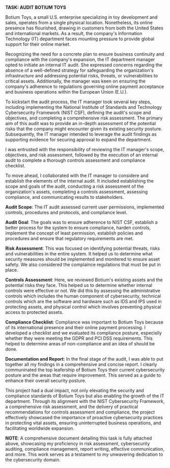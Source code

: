 **TASK: AUDIT BOTIUM TOYS**


Botium Toys, a small U.S. enterprise specializing in toy development and sales, operates from a single physical location. Nonetheless, its online presence has flourished, drawing in customers from both the United States and international markets. As a result, the company's Information Technology (IT) department faces mounting pressure to provide global support for their online market.

Recognizing the need for a concrete plan to ensure business continuity and compliance with the company's expansion, the IT department manager opted to initiate an internal IT audit. She expressed concerns regarding the absence of a well-defined strategy for safeguarding the organization's infrastructure and addressing potential risks, threats, or vulnerabilities to critical assets. Additionally, the manager was keen on ensuring the company's adherence to regulations governing online payment acceptance and business operations within the European Union (E.U.).

To kickstart the audit process, the IT manager took several key steps, including implementing the National Institute of Standards and Technology Cybersecurity Framework (NIST CSF), defining the audit's scope and objectives, and completing a comprehensive risk assessment. The primary aim of this audit was to provide an in-depth assessment of the potential risks that the company might encounter given its existing security posture. Subsequently, the IT manager intended to leverage the audit findings as supporting evidence for securing approval to expand the department.

I was entrusted with the responsibility of reviewing the IT manager's scope, objectives, and risk assessment, followed by the execution of an internal audit to complete a thorough controls assessment and compliance checklist.

To move ahead, I collaborated with the IT manager to considere and establish the elements of the internal audit. It included establishing the scope and goals of the audit, conducting a risk assessment of the organization's assets, completing a controls assessment, assessing compliance, and communicating results to stakeholders.

**Audit Scope**: 
The IT audit assessed current user permissions, implemented controls, procedures and protocols, and compliance level.

**Audit Goal**:
The goals was to ensure adherence to NIST CSF, establish a better process for the system to ensure compliance, harden controls, implement the concept of least permission, establish policies and procedures and ensure that regulatory requirements are met. 

**Risk Assessment**:
This was focused on identifying potential threats, risks and vulnerabilities in the entire system. It helped us to determine what security measures should be implemented and monitered to ensure asset safety. We also considered the complaince regulations that must be put in place. 

**Controls Assessment**:
Here, we reviewed Botium's existing assets and the potential risks they face. This helped us to determine whether internal controls were effective or not. We did this by assessing the administrative controls which includes the human component of cybersecurity, technical controls which are the software and hardware such as IDS and IPS used in protecting assets, and physical control which involves preventing physical access to protected assets. 

**Compliance Checklist**: 
Compliance was important to Botium Toys because of its international presence and their online payment processing. I developed a checklist and we evaluated its compliance posture, especislly whether they were meeting the GDPR and PCI DSS requirements. This helped to determine areas of non-compliance and an idea of should be done. 

**Documentation and Report**: 
In the final stage of the audit, I was able to put together all my findings in a comprehensive and concise report. I clearly communinated the top leafership of Botium Toys their current cybersecurity posture and the areas that require improvement. This served as a guide to enhance their overall security posture. 


This project had a dual impact, not only elevating the security and compliance standards of Botium Toys but also enabling the growth of the IT department. Through its alignment with the NIST Cybersecurity Framework, a comprehensive risk assessment, and the delivery of practical recommendations for controls assessment and compliance, the project effectively showcased the importance of proactive cybersecurity practices in protecting vital assets, ensuring uninterrupted business operations, and facilitating worldwide expansion.


**NOTE**: A comprehensive document detailing this task is fully attached above, showcasing my proficiency in risk assessment, cybersecurity auditing, compliance management, report writing, effective communication, and more. This work serves as a testament to my unwavering dedication to the cybersecurity domain.
